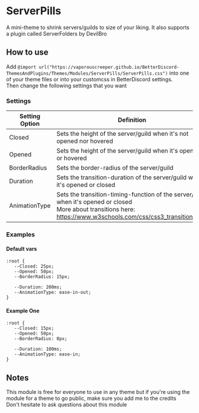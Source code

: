 # ServerPills
A mini-theme to shrink servers/guilds to size of your liking. It also supports a plugin called ServerFolders by DevilBro

## How to use
Add `@import url("https://vaporouscreeper.github.io/BetterDiscord-ThemesAndPlugins/Themes/Modules/ServerPills/ServerPills.css")` into one of your theme files or into your customcss in BetterDiscord settings.<br/> 
Then change the following settings that you want

### Settings
| Setting Option | Definition | Default |
| ----- | ----- | ----- |
| Closed | Sets the height of the server/guild when it's not opened nor hovered | 25px |
| Opened | Sets the height of the server/guild when it's opened or hovered | 50px |
| BorderRadius | Sets the border-radius of the server/guild | 15px |
| Duration | Sets the transition-duration of the server/guild when it's opened or closed | 200ms |
| AnimationType | Sets the transition-timing-function of the server/guild when it's opened or closed <br/> More about transitions here: https://www.w3schools.com/css/css3_transitions.asp | ease-in-out |

### Examples
#### Default vars
```
:root {
   --Closed: 25px;
   --Opened: 50px;
   --BorderRadius: 15px; 

   --Duration: 200ms;
   --AnimationType: ease-in-out;
}
```
#### Example One
```
:root {
   --Closed: 15px;
   --Opened: 50px;
   --BorderRadius: 0px; 

   --Duration: 100ms;
   --AnimationType: ease-in;
}
```

## Notes
This module is free for everyone to use in any theme but if you're using the module for a theme to go public, make sure you add me to the credits<br/>
Don't hesitate to ask questions about this module
